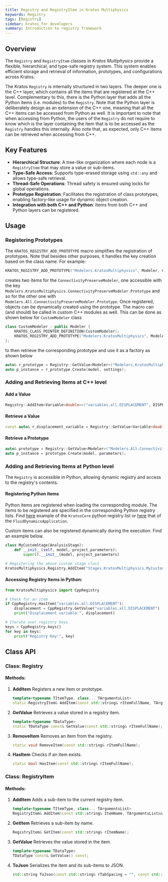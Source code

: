```yaml
---
title: Registry and RegistryItem in Kratos Multiphysics
keywords: Registry
tags: [Registry]
sidebar: kratos_for_developers
summary: Introduction to registry framework
---
```


## Overview

The `Registry` and `RegistryItem` classes in *Kratos Multiphysics* provide a flexible, hierarchical, and type-safe registry system. This system enables efficient storage and retrieval of information, prototypes, and configurations across Kratos.

The Kratos `Registry` is internally structured in two layers. The deeper one is the C++ layer, which contains all the items that are registered at the C++ level. Complementary to this, there is the Python layer that adds all the Python items (i.e. modules) to the `Registry`. Note that the Python layer is deliberately design as an extension of the C++ one, meaning that all the C++ items can be accessed from Python as well. It is important to note that when accessing from Python, the users of the `Registry` do not require to know which is the layer containing the item that is to be accessed as the `Registry` handles this internally. Also note that, as expected, only C++ items can be retrieved when accessing from C++.

## Key Features

- **Hierarchical Structure**: A tree-like organization where each node is a `RegistryItem` that may store a value or sub-items.
- **Type-Safe Access**: Supports type-erased storage using `std::any` and allows type-safe retrieval.
- **Thread-Safe Operations**: Thread safety is ensured using locks for global operations.
- **Prototype Registration**: Facilitates the registration of class prototypes, enabling factory-like usage for dynamic object creation.
- **Integration with both C++ and Python**: Items from both C++ and Python layers can be registered.

## Usage

### **Registering Prototypes**

The `KRATOS_REGISTRY_ADD_PROTOTYPE` macro simplifies the registration of prototypes. Note that besides other purposes, it handles the key creation based on the class name. For example:

```cpp
KRATOS_REGISTRY_ADD_PROTOTYPE("Modelers.KratosMultiphysics", Modeler, ConnectivityPreserveModeler)
```

creates two items for the `ConnectivityPreserveModeler`, one accessible with the key `Modelers.KratosMultiphysics.ConnectivityPreserveModeler.Prototype` and so for the other one with `Modelers.All.ConnectivityPreserveModeler.Prototype`. Once registered, objects can be dynamically created using the prototype. The macro can (and should) be called in custom C++ modules as well. This can be done as shown below for `CustomModeler` class

```cpp
class CustomModeler : public Modeler {
    KRATOS_CLASS_POINTER_DEFINITION(CustomModeler);
    KRATOS_REGISTRY_ADD_PROTOTYPE("Modelers.KratosMultiphysics", Modeler, CustomModeler)
};
```

to then retrieve the corresponding prototype and use it as a factory as shown below

```cpp
auto& r_prototype = Registry::GetValue<Modeler>("Modelers.KratosMultiphysics.CustomModeler.Prototype");
auto p_instance = r_prototype.Create(model, settings);
```

### **Adding and Retrieving Items at C++ level**

#### **Add a Value**

```cpp
Registry::AddItem<Variable<double>>("variables.all.DISPLACEMENT", DISPLACEMENT);
```

#### **Retrieve a Value**

```cpp
const auto& r_displacement_variable = Registry::GetValue<Variable<double>>("variables.all.DISPLACEMENT");
```

#### **Retrieve a Prototype**

```cpp
auto& prototype = Registry::GetValue<Modeler>("Modelers.All.ConnectivityPreserveModeler.Prototype");
auto p_instance = prototype.Create(model, parameters);
```

### **Adding and Retrieving Items at Python level**

The `Registry` is accessible in Python, allowing dynamic registry and access to the registry's contents.

#### Registering Python items

Python items are registered when loading the corresponding module. The items to be registered are specified in the corresponding Python registry lists. Find [here](https://github.com/KratosMultiphysics/Kratos/blob/master/kratos/python_interface/python_registry_lists.py) example of the `KratosCore` python registry list or [here](https://github.com/KratosMultiphysics/Kratos/blob/master/applications/FluidDynamicsApplication/python_registry_lists.py) that of the `FluidDynamicsApplication`.

Custom items can also be registered dynamically during the execution. Find an example below.

```python
class MyCustomStage(AnalysisStage):
    def __init__(self, model, project_parameters):
        super().__init__(model, project_parameters)

# Registering the above custom stage class
KratosMultiphysics.Registry.AddItem("Stages.KratosMultiphysics.MyCustomStage.ClassName", "MyCustomStage")
```

#### Accessing Registry Items in Python:

```python
from KratosMultiphysics import CppRegistry

# Check for an item
if CppRegistry.HasItem("variables.all.DISPLACEMENT"):
    displacement = CppRegistry.GetValue("variables.all.DISPLACEMENT")
    print("Displacement variable:", displacement)

# Iterate over registry keys
keys = CppRegistry.keys()
for key in keys:
    print("Registry Key:", key)
```

## Class API

### **Class: Registry**

#### Methods:

1. **AddItem**
   Registers a new item or prototype.
   ```cpp
   template<typename TItemType, class... TArgumentsList>
   static RegistryItem& AddItem(const std::string& rItemFullName, TArgumentsList&&... Arguments);
   ```

2. **GetValue**
   Retrieves a value stored in a registry item.
   ```cpp
   template<typename TDataType>
   static TDataType const& GetValue(const std::string& rItemFullName);
   ```

3. **RemoveItem**
   Removes an item from the registry.
   ```cpp
   static void RemoveItem(const std::string& rItemFullName);
   ```

4. **HasItem**
   Checks if an item exists.
   ```cpp
   static bool HasItem(const std::string& rItemFullName);
   ```

### **Class: RegistryItem**

#### Methods:

1. **AddItem**
   Adds a sub-item to the current registry item.
   ```cpp
   template<typename TItemType, class... TArgumentsList>
   RegistryItem& AddItem(const std::string& ItemName, TArgumentsList&&... Arguments);
   ```

2. **GetItem**
   Retrieves a sub-item by name.
   ```cpp
   RegistryItem& GetItem(const std::string& rItemName);
   ```

3. **GetValue**
   Retrieves the value stored in the item.
   ```cpp
   template<typename TDataType>
   TDataType const& GetValue() const;
   ```

4. **ToJson**
   Serializes the item and its sub-items to JSON.
   ```cpp
   std::string ToJson(const std::string& rTabSpacing = "", const std::size_t Level = 0) const;
   ```